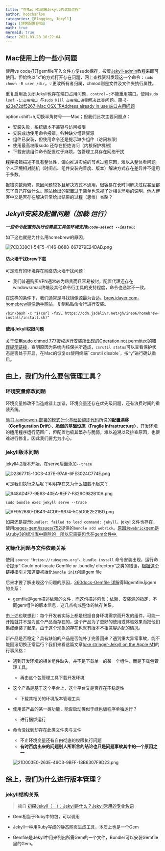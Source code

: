 ```yaml
---
title: “在Mac M1部署Jekyll的试错过程”
author: hoochanlon
categories: [Blogging, Jekyll]
tags: [博客配置存档]
math: true
mermaid: true
date: 2021-03-28 10:22:04
---
```


## Mac使用上的一些小问题

使用vs code打开gemfile写入文件方便sudo保存，按着[Jekyll-admin](https://github.com/jekyll/jekyll-admin)教程来即可使用。但始终以“x”的方式打开存在问题，网上查找资料发现这一个命令：`sudo chown -R user /dir`。💡更改所有者归属，chmod则是文件及文件夹执行属性。

重复启用及关闭Jekyll也存在端口占用问题，`control`+`c`不能重用端口。使用`sudo lsof -i:占用端口 `与`sudo kill 占用端口进程`解决此类问题。[简书-a23e72df5267-Mac OSX 下Address already in use 端口占用问题](https://www.jianshu.com/p/de3c2874383d)

option+shift+h,切换半角符号——Mac；但我们此次主要问题点：

* 安装失败，系统版本不兼容与访问权限
* 安装成功使用命令报错，各种缺少组建资源
* 组件已安装，但使用命令还是提示缺少组件（访问权限）
* 使用最高权限sudo 还存在拒绝访问（内核保护机制）
* 下载安装组件命令配置过于麻烦，包管理工具存在网络干扰

程序报错描述不具有整体性，偏向推进实施的节点过程原因，难以从整体看问题。个人环境相对随机（时间点、组件安装完善度、版本）解决方式存在差异并不适用于多数。

报错次数频繁，原因问题较多且解决方式不通用，很容易在长时间解决过程甚至都忘了自己在做什么。网站给出的配置过于简单也忽视了对相关环境的说明，他人博客中又是否存在解决异常给出结果的过程（思维）省略？

## ***Jekyll安装及配置问题（加载·运行）***

***一些命令配置的执行也需要工具包环境支持` xcode-select --install `***


如下这也就是为什么用homebrew的原因。

![7CD338C1-54F5-4146-B688-667279E24DAB.png](https://i.loli.net/2021/03/27/4QuzgOsqyBPSp3L.jpg)

#### 防火墙干扰brew下载

可是现有的环境存在网络防火墙干扰问题：

* 我们普遍购买VPN通常较为昂贵而且容易被封，配置代理还存在windows/mac终端及其他命令行工具的支持程度，命令也通常不一致。

在这样的条件下，我们通常是寻找镜像源最为合适。[brew.idayer.com-homebrew镜像助手网站](https://brew.idayer.com/)，复制粘贴命令行进行安装。

`/bin/bash -c "$(curl -fsSL https://cdn.jsdelivr.net/gh/ineo6/homebrew-install/install.sh)"`

#### 使用Jekyll权限问题

[关于使用sudo chmod 777授权运行安装所出现的Operation not permitted的错误提示链接](https://segmentfault.com/q/1010000004924940/a-1020000004925010)，查明原因为系统内核保护所造成，`csrutil status`可以查看保护状态是否处于开启，在Mac的恢复os使用终端``csrutil disable`，按“y”进行确认重启。

##  由上，我们为什么要包管理工具？ 

### 环境变量修改问题

环境变量修改不当造成错上加错，环境变量还存在优先级问题，还有浪费时间的重装系统。

[简书-iambowen-部署的模式(一):基础设施即代码](https://www.jianshu.com/p/ffa986168f69)所说的**配置漂移（Configuration Drift）、脆弱的基础设施（Fragile Infrastructure）**，开发环境的适用程序运行范围广，但配置也极其繁杂与脆弱，难以追溯以及排查原因，也很难进行修复。因此我们要尤为小心。

### jekyll版本问题

jekyll4.2版本开始，在serve后面添加`--trace`

![D2367715-10C3-437E-97A9-6FE3024C774E.png](https://i.loli.net/2021/03/27/Uho5FWeYkrRg2mw.jpg)

可是我们执行之后呢？明明存在又为什么加载不起来？

![648AD4F7-9E63-40EA-8EF7-F826C982B10A.png](https://i.loli.net/2021/03/27/5Do31lm8JXF27YA.jpg)

`sudo bundle exec jekyll serve --trace` 

![AF952680-DB43-4CD9-9674-5C5D0E2E21BD.png](https://i.loli.net/2021/03/27/Z6n3JCR2rukUPob.jpg)

如果还是提示`bundler: failed to load command: jekyll`，jekyll文件也存在，使用[pages-gem/issues/752](https://github.com/github/pages-gem/issues/752)提供的`bundle add webrick`。[原因为`webrick`gem是从ruby3的标准库中删除的，所以它需要包含在gem文件中.](https://www.5axxw.com/questions/content/grbr28)

### 初始化问题与文件依赖关系

使用 `source "https://rubygems.org"`、`bundle install` 命令安装出现，运行命令提示“ Could not locate Gemfile or .bundle/ directory”之类的错误，[根据这个链接指引才知道要初始化`bundle init`创建gem file](https://www.itranslater.com/qa/details/2582629696882082816)

后来才要了解出现这个问题的原因，[360docs-Gemfile 详解](http://www.360doc.com/content/16/0322/17/10058718_544367748.shtml)得知gemfile与gem的关系：

* gemfile是gem描述依赖的文件，而这份描述包含：依赖、安装源的指定，不同gem组件的版本信息，这几点构成整体的依存关系。

由上述也联想到：每个开发者实际上都是根据自身环境需求而开发的组件，可能一开始就并不是为这个产品而存在的，这个产品为了更好的使用或体验效果而把他们集成组装了起来，由于这个现象的存在也就有版本不相兼容适配的情况。

新产品是否稳定？具有缺陷的产品是否能补丁完善回来？遇到重大异常事故，能不能回滚切换正常运行？我们来看这篇文章[luke stringer-Jekyll on the Apple M1](https://stringer.dev/2021/02/14/jekyll-on-the-apple-m1.html)的行事风格：

* 遇到开发环境的相关组件缺失，并不是下载单一的某一个组件，而是下载包管理工具。

  * 再由这个包管理工具下载开发环境

* 这个产品是基于这个平台上，这个平台又是否存在不稳定性

  * 下载其相关的环境版本管理工具

* 使用该产品的某一类功能，能否启动类似于绿色版程序单独运行？

  * 进行捆绑运行

* 命令没找到却存在此类文件夹与文件

  * 不止环境变量还有自由彻底的权限执行问题
  * **有时百度出来的问题别人所断言的结论也只是问题事故其中的一个原因之一**

  ![21D003E0-263E-46C3-9BFF-18B6307F9D23.png](https://i.loli.net/2021/03/27/pbVhGcqmW7vrIF9.jpg)



## 综上，我们为什么进行版本管理？

### jekyll结构关系

> 摘自 [初探Jekyll（一）：Jekyll是什么？Jekyll常用的专业名词](https://blog.csdn.net/yq_forever/article/details/103449864)

* Gem相当于Ruby中的包，可以调用
* Jekyll一种用Ruby写成的静态网页生成工具，本质上也是一个Gem

* Gemfile是Jekyll中用来列出所需Gem的一个文件，Bundler可以安装Gemfile里的Gem。

